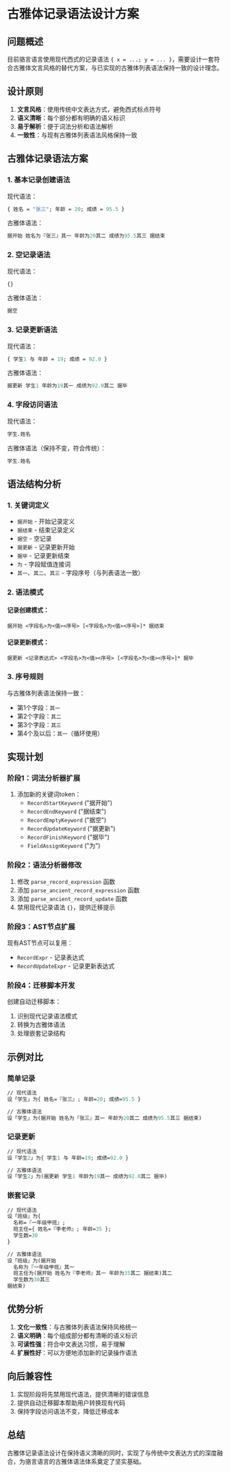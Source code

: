 # 古雅体记录语法设计方案

## 问题概述

目前骆言语言使用现代西式的记录语法 `{ x = ...; y = ... }`，需要设计一套符合古雅体文言风格的替代方案，与已实现的古雅体列表语法保持一致的设计理念。

## 设计原则

1. **文言风格**：使用传统中文表达方式，避免西式标点符号
2. **语义清晰**：每个部分都有明确的语义标识
3. **易于解析**：便于词法分析和语法解析
4. **一致性**：与现有古雅体列表语法风格保持一致

## 古雅体记录语法方案

### 1. 基本记录创建语法

现代语法：
```ocaml
{ 姓名 = "张三"; 年龄 = 20; 成绩 = 95.5 }
```

古雅体语法：
```ocaml
据开始 姓名为『张三』其一 年龄为20其二 成绩为95.5其三 据结束
```

### 2. 空记录语法

现代语法：
```ocaml
{}
```

古雅体语法：
```ocaml
据空
```

### 3. 记录更新语法

现代语法：
```ocaml
{ 学生1 与 年龄 = 19; 成绩 = 92.0 }
```

古雅体语法：
```ocaml
据更新 学生1 年龄为19其一 成绩为92.0其二 据毕
```

### 4. 字段访问语法

现代语法：
```ocaml
学生.姓名
```

古雅体语法（保持不变，符合传统）：
```ocaml
学生.姓名
```

## 语法结构分析

### 1. 关键词定义

- `据开始` - 开始记录定义
- `据结束` - 结束记录定义
- `据空` - 空记录
- `据更新` - 记录更新开始
- `据毕` - 记录更新结束
- `为` - 字段赋值连接词
- `其一`、`其二`、`其三` - 字段序号（与列表语法一致）

### 2. 语法模式

#### 记录创建模式：
```
据开始 <字段名>为<值><序号> [<字段名>为<值><序号>]* 据结束
```

#### 记录更新模式：
```
据更新 <记录表达式> <字段名>为<值><序号> [<字段名>为<值><序号>]* 据毕
```

### 3. 序号规则

与古雅体列表语法保持一致：
- 第1个字段：`其一`
- 第2个字段：`其二`
- 第3个字段：`其三`
- 第4个及以后：`其一`（循环使用）

## 实现计划

### 阶段1：词法分析器扩展
1. 添加新的关键词token：
   - `RecordStartKeyword` ("据开始")
   - `RecordEndKeyword` ("据结束")
   - `RecordEmptyKeyword` ("据空")
   - `RecordUpdateKeyword` ("据更新")
   - `RecordFinishKeyword` ("据毕")
   - `FieldAssignKeyword` ("为")

### 阶段2：语法分析器修改
1. 修改 `parse_record_expression` 函数
2. 添加 `parse_ancient_record_expression` 函数
3. 添加 `parse_ancient_record_update` 函数
4. 禁用现代记录语法 `{}`，提供迁移提示

### 阶段3：AST节点扩展
现有AST节点可以复用：
- `RecordExpr` - 记录表达式
- `RecordUpdateExpr` - 记录更新表达式

### 阶段4：迁移脚本开发
创建自动迁移脚本：
1. 识别现代记录语法模式
2. 转换为古雅体语法
3. 处理嵌套记录结构

## 示例对比

### 简单记录
```ocaml
// 现代语法
设「学生」为{ 姓名=『张三』; 年龄=20; 成绩=95.5 }

// 古雅体语法
设「学生」为(据开始 姓名为『张三』其一 年龄为20其二 成绩为95.5其三 据结束)
```

### 记录更新
```ocaml
// 现代语法
设「学生2」为{ 学生1 与 年龄=19; 成绩=92.0 }

// 古雅体语法
设「学生2」为(据更新 学生1 年龄为19其一 成绩为92.0其二 据毕)
```

### 嵌套记录
```ocaml
// 现代语法
设「班级」为{
  名称=『一年级甲班』;
  班主任={ 姓名=『李老师』; 年龄=35 };
  学生数=30
}

// 古雅体语法
设「班级」为(据开始
  名称为『一年级甲班』其一
  班主任为(据开始 姓名为『李老师』其一 年龄为35其二 据结束)其二
  学生数为30其三
据结束)
```

## 优势分析

1. **文化一致性**：与古雅体列表语法保持风格统一
2. **语义明确**：每个组成部分都有清晰的语义标识
3. **可读性强**：符合中文表达习惯，易于理解
4. **扩展性好**：可以方便地添加新的记录操作语法

## 向后兼容性

1. 实现阶段将先禁用现代语法，提供清晰的错误信息
2. 提供自动迁移脚本帮助用户转换现有代码
3. 保持字段访问语法不变，降低迁移成本

## 总结

古雅体记录语法设计在保持语义清晰的同时，实现了与传统中文表达方式的深度融合，为骆言语言的古雅体语法体系奠定了坚实基础。